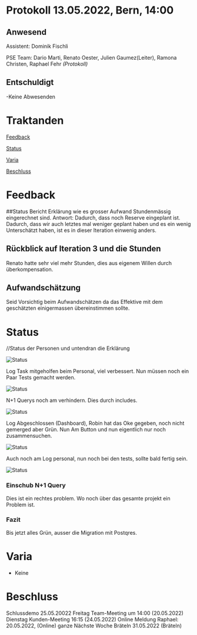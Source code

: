 # Protokoll 13.05.2022, Bern, 14:00 
## Anwesend 
Assistent: Dominik Fischli

PSE Team: Dario Marti, Renato Oester, Julien Gaumez(Leiter), Ramona Christen, Raphael Fehr _(Protokoll)_
## Entschuldigt
-Keine Abwesenden

# Traktanden

[Feedback](#feedback-assistent) 

[Status](#status)

[Varia](#varia)

[Beschluss](#beschluss)

# Feedback

##Status Bericht
Erklärung wie es grosser Aufwand Stundenmässig eingerechnet sind. 
Antwort: Dadurch, dass noch Reserve eingeplant ist. Dadurch, dass wir auch letztes mal weniger geplant haben und es ein wenig Unterschätzt haben, ist es in dieser Iteration einwenig anders. 

## Rückblick auf Iteration 3 und die Stunden 
Renato hatte sehr viel mehr Stunden, dies aus eigenem Willen durch überkompensation. 

## Aufwandschätzung 
Seid Vorsichtig beim Aufwandschätzen da das Effektive mit dem geschätzten einigermassen übereinstimmen sollte. 


# Status
//Status der Personen und untendran die Erklärung 

![Status](https://img.shields.io/badge/Ramona_Christen-green-green)

Log Task mitgeholfen beim Personal, viel verbessert. Nun müssen noch ein Paar Tests gemacht werden.  



![Status](https://img.shields.io/badge/Dario_Marti-orange-orange)

N+1 Querys noch am verhindern. Dies durch includes. 


![Status](https://img.shields.io/badge/Renat_Oester-green-green)

Log Abgeschlossen (Dashboard), Robin hat das Oke gegeben, noch nicht gemerged aber Grün. Nun Am Button und nun eigentlich nur noch zusammensuchen. 


![Status](https://img.shields.io/badge/Julien_Gaumez-green-green)

Auch noch am Log personal, nun noch bei den tests, sollte bald fertig sein. 


![Status](https://img.shields.io/badge/Raphael_Fehr-green-green)

### Einschub N+1 Query 

Dies ist ein rechtes problem. Wo noch über das gesamte projekt ein Problem ist.

### Fazit 
Bis jetzt alles Grün, ausser die Migration mit Postqres. 


# Varia 
- Keine


# Beschluss 
Schlussdemo 25.05.20022
Freitag Team-Meeting um 14:00 (20.05.2022)
Dienstag Kunden-Meeting 16:15 (24.05.2022)
Online Meldung Raphael: 20.05.2022, (Online) ganze Nächste Woche
Bräteln 31.05.2022 (Bräteln)


